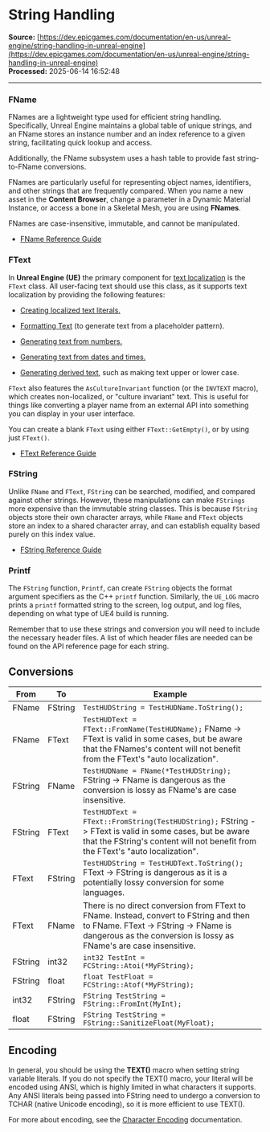 # String Handling

**Source:** [https://dev.epicgames.com/documentation/en-us/unreal-engine/string-handling-in-unreal-engine](https://dev.epicgames.com/documentation/en-us/unreal-engine/string-handling-in-unreal-engine)  
**Processed:** 2025-06-14 16:52:48

---

### FName

FNames are a lightweight type used for efficient string handling. Specifically, Unreal Engine maintains a global table of unique strings, and an FName stores an instance number and an index reference to a given string, facilitating quick lookup and access.

Additionally, the FName subsystem uses a hash table to provide fast string-to-FName conversions.

FNames are particularly useful for representing object names, identifiers, and other strings that are frequently compared. When you name a new asset in the **Content Browser**, change a parameter in a Dynamic Material Instance, or access a bone in a Skeletal Mesh, you are using **FNames**.

FNames are case-insensitive, immutable, and cannot be manipulated.

-   [FName Reference Guide](/documentation/en-us/unreal-engine/fname-in-unreal-engine)

### FText

In **Unreal Engine (UE)** the primary component for [text localization](/documentation/en-us/unreal-engine/text-localization-in-unreal-engine) is the `FText` class. All user-facing text should use this class, as it supports text localization by providing the following features:

-   [Creating localized text literals.](/documentation/en-us/unreal-engine/text-localization-in-unreal-engine#textliterals)
    
-   [Formatting Text](/documentation/en-us/unreal-engine/text-localization-in-unreal-engine#textformatting) (to generate text from a placeholder pattern).
    
-   [Generating text from numbers.](/documentation/en-us/unreal-engine/text-localization-in-unreal-engine#numericaltextgeneration)
    
-   [Generating text from dates and times.](/documentation/en-us/unreal-engine/text-localization-in-unreal-engine#chronological)
    
-   [Generating derived text](/documentation/en-us/unreal-engine/text-localization-in-unreal-engine#transformative), such as making text upper or lower case.
    

`FText` also features the `AsCultureInvariant` function (or the `INVTEXT` macro), which creates non-localized, or "culture invariant" text. This is useful for things like converting a player name from an external API into something you can display in your user interface.

You can create a blank `FText` using either `FText::GetEmpty()`, or by using just `FText()`.

-   [FText Reference Guide](/documentation/en-us/unreal-engine/ftext-in-unreal-engine)

### FString

Unlike `FName` and `FText`, `FString` can be searched, modified, and compared against other strings. However, these manipulations can make `FStrings` more expensive than the immutable string classes. This is because `FString` objects store their own character arrays, while `FName` and `FText` objects store an index to a shared character array, and can establish equality based purely on this index value.

-   [FString Reference Guide](/documentation/en-us/unreal-engine/fstring-in-unreal-engine)

### Printf

The `FString` function, `Printf`, can create `FString` objects the format argument specifiers as the C++ `printf` function. Similarly, the `UE_LOG` macro prints a `printf` formatted string to the screen, log output, and log files, depending on what type of UE4 build is running.

Remember that to use these strings and conversion you will need to include the necessary header files. A list of which header files are needed can be found on the API reference page for each string.

## Conversions

| From | To | Example |
| --- | --- | --- |
| FName | FString | `TestHUDString = TestHUDName.ToString();` |
| FName | FText | `TestHUDText = FText::FromName(TestHUDName);` FName -> FText is valid in some cases, but be aware that the FNames's content will not benefit from the FText's "auto localization". |
| FString | FName | `TestHUDName = FName(*TestHUDString);` FString -> FName is dangerous as the conversion is lossy as FName's are case insensitive. |
| FString | FText | `TestHUDText = FText::FromString(TestHUDString);` FString -> FText is valid in some cases, but be aware that the FString's content will not benefit from the FText's "auto localization". |
| FText | FString | `TestHUDString = TestHUDText.ToString();` FText -> FString is dangerous as it is a potentially lossy conversion for some languages. |
| FText | FName | There is no direct conversion from FText to FName. Instead, convert to FString and then to FName. FText -> FString -> FName is dangerous as the conversion is lossy as FName's are case insensitive. |
| FString | int32 | `int32 TestInt = FCString::Atoi(*MyFString);` |
| FString | float | `float TestFloat = FCString::Atof(*MyFString);` |
| int32 | FString | `FString TestString = FString::FromInt(MyInt);` |
| float | FString | `FString TestString = FString::SanitizeFloat(MyFloat);` |

## Encoding

In general, you should be using the **TEXT()** macro when setting string variable literals. If you do not specify the TEXT() macro, your literal will be encoded using ANSI, which is highly limited in what characters it supports. Any ANSI literals being passed into FString need to undergo a conversion to TCHAR (native Unicode encoding), so it is more efficient to use TEXT().

For more about encoding, see the [Character Encoding](/documentation/en-us/unreal-engine/character-encoding-in-unreal-engine) documentation.